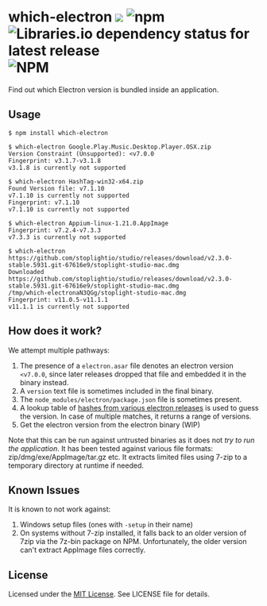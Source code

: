 # which-electron ![](https://img.shields.io/badge/Status-Beta-orange) ![npm](https://img.shields.io/npm/v/which-electron) ![Libraries.io dependency status for latest release](https://img.shields.io/librariesio/release/npm/which-electron) ![NPM](https://img.shields.io/npm/l/which-electron)

Find out which Electron version is bundled inside an application.

## Usage

```shell
$ npm install which-electron

$ which-electron Google.Play.Music.Desktop.Player.OSX.zip
Version Constraint (Unsupported): <v7.0.0
Fingerprint: v3.1.7-v3.1.8
v3.1.8 is currently not supported

$ which-electron HashTag-win32-x64.zip
Found Version file: v7.1.10
v7.1.10 is currently not supported
Fingerprint: v7.1.10
v7.1.10 is currently not supported

$ which-electron Appium-linux-1.21.0.AppImage
Fingerprint: v7.2.4-v7.3.3
v7.3.3 is currently not supported

$ which-electron https://github.com/stoplightio/studio/releases/download/v2.3.0-stable.5931.git-67616e9/stoplight-studio-mac.dmg
Downloaded https://github.com/stoplightio/studio/releases/download/v2.3.0-stable.5931.git-67616e9/stoplight-studio-mac.dmg
/tmp/which-electronaN3QGg/stoplight-studio-mac.dmg
Fingerprint: v11.0.5-v11.1.1
v11.1.1 is currently not supported
```

## How does it work?

We attempt multiple pathways:

1. The presence of a `electron.asar` file denotes an electron version `<v7.0.0`, since later releases dropped that file and embedded it in the binary instead.
2. A `version` text file is sometimes included in the final binary.
3. The `node_modules/electron/package.json` file is sometimes present.
4. A lookup table of [hashes from various electron releases](https://github.com/captn3m0/electron-fingerprints/) is used to guess the version. In case of multiple matches, it returns a range of versions.
5. Get the electron version from the electron binary (WIP)

Note that this can be run against untrusted binaries as it does not _try to run the application_. It has been tested against various file formats: zip/dmg/exe/AppImage/tar.gz etc. It extracts limited files using 7-zip to a temporary directory at runtime if needed.

## Known Issues

It is known to not work against:

1. Windows setup files (ones with `-setup` in their name)
2. On systems without 7-zip installed, it falls back to an older version of 7zip via the 7z-bin package on NPM. Unfortunately, the older version can't extract AppImage files correctly.

## License

Licensed under the [MIT License](https://nemo.mit-license.org/). See LICENSE file for details.
